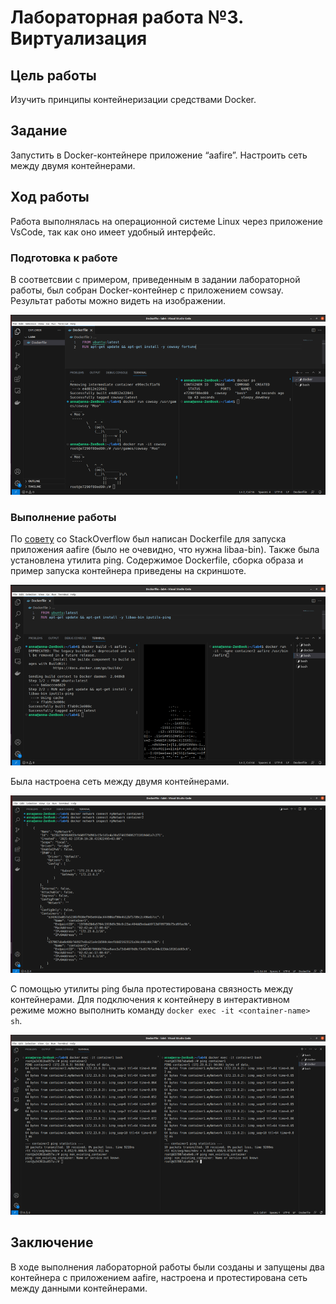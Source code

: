 # Лабораторная работа №3. Виртуализация

## Цель работы
Изучить принципы контейнеризации средствами Docker.

## Задание
Запустить в Docker-контейнере приложение “aafire”. Настроить сеть между двумя контейнерами.

## Ход работы

Работа выполнялась на операционной системе Linux через приложение VsCode, так как оно имеет удобный интерфейс.

### Подготовка к работе

В соответсвии с примером, приведенным в задании лабораторной работы, был собран Docker-контейнер с приложением cowsay. Результат работы можно видеть на изображении.

![image](images/cowsay.png)

### Выполнение работы

По [совету](https://stackoverflow.com/questions/79227937/how-to-install-aafire-in-docker-on-ubuntu-base-image) со StackOverflow был написан Dockerfile для запуска приложения aafire (было не очевидно, что нужна libaa-bin). Также была установлена утилита ping. Содержимое Dockerfile, сборка образа и пример запуска контейнера приведены на скриншоте.

![image](images/aafire.png)

Была настроена сеть между двумя контейнерами.

![image](images/net.png)

С помощью утилиты ping была протестирована связность между контейнерами. Для подключения к контейнеру в интерактивном режиме можно выполнить команду `docker exec -it <container-name> sh`.

![image](images/connect.png)

## Заключение
В ходе выполнения лабораторной работы были созданы и запущены два контейнера с приложением aafire, настроена и протестирована сеть между данными контейнерами.
